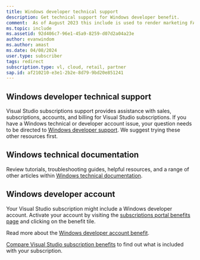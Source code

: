 ```yaml
---
title: Windows developer technical support
description: Get technical support for Windows developer benefit.
comment:  As of August 2023 this include is used to render marketing FAQ content for VS Subscriptions in the following portals - VSCom, Manage, and My portals. It was not used for learn.microsoft.com content at that time. SMEs are Evan Windom and Larissa Crawford of Red Door Collaborative and Sharvari Dighe.
ms.topic: include
ms.assetid: 92d406c7-96e1-45a9-8259-d07d2a04a23e 
author: evanwindom
ms.author: amast
ms.date: 04/08/2024
user.type: subscriber
tags: redirect
subscription.type: vl, cloud, retail, partner
sap.id: af210210-e3e1-2b2e-8d79-9bd20e851241
---
```


## Windows developer technical support  

Visual Studio subscriptions support provides assistance with sales, subscriptions, accounts, and billing for Visual Studio subscriptions. 
If you have a Windows technical or developer account issue, your question needs to be directed to [Windows developer support](https://developer.microsoft.com/windows/support/?utm_source=developermscom). We suggest trying these other resources first. 

## Windows technical documentation 
Review tutorials, troubleshooting guides, helpful resources, and a range of other articles within [Windows technical documentation](https://learn.microsoft.com/windows/).

## Windows developer account
Your Visual Studio subscription might include a Windows developer account. Activate your account by visiting the [subscriptions portal benefits page](https://my.visualstudio.com/Benefits) and clicking on the benefit tile. 

Read more about the [Windows developer account benefit](https://learn.microsoft.com/visualstudio/subscriptions/vs-windows-dev). 

[Compare Visual Studio subscription benefits](https://visualstudio.microsoft.com/vs/benefits/#azure?cat=visual-studio-enterprise-subscription) to find out what is included with your subscription.
